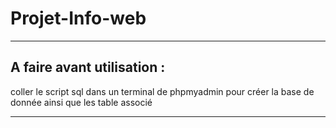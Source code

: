 # Projet-Info-web

***
## A faire avant utilisation :
coller le script sql dans un terminal de phpmyadmin pour créer la base de donnée ainsi que les table associé
***
